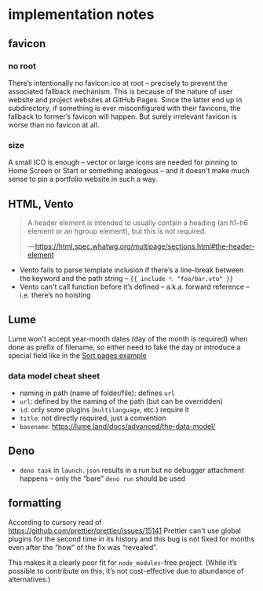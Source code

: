 # implementation notes

## favicon

### no root

There’s intentionally no favicon.ico at root –
precisely to prevent the associated fallback mechanism.
This is because of the nature of user website and project websites at GitHub Pages.
Since the latter end up in subdirectory,
if something is ever misconfigured with their favicons,
the fallback to former’s favicon will happen.
But surely irrelevant favicon is worse than no favicon at all.

### size

A small ICO is enough – vector or large icons are needed for pinning
to Home Screen or Start or something analogous –
and it doesn't make much sense to pin a portfolio website in such a way.

## HTML, Vento

> A header element is intended to usually contain a heading
> (an h1–h6 element or an hgroup element), but this is not required.
>
> — <https://html.spec.whatwg.org/multipage/sections.html#the-header-element>

-   Vento fails to parse template inclusion
    if there’s a line-break between the keyword and the path string –
    `{{ include ␤ "foo/bar.vto" }}`
-   Vento can't call function before it’s defined –
    a.k.a. forward reference –
    i.e. there’s no hoisting

## Lume

Lume won't accept year-month dates (day of the month is required)
when done as prefix of filename, so either need to fake the day
or introduce a special field like in the [Sort pages example](https://lume.land/plugins/search/#sort-pages)

### data model cheat sheet

- naming in path (name of folder/file): defines `url`
- `url`: defined by the naming of the path (but can be overridden)
- `id`: only some plugins (`multilanguage`, etc.) require it
- `title`: not directly required, just a convention
- `basename`: <https://lume.land/docs/advanced/the-data-model/>

## Deno

-   `deno task` in `launch.json` results in a run
    but no debugger attachment happens –
    only the “bare” `deno run` should be used

## formatting

According to cursory read of <https://github.com/prettier/prettier/issues/15141>
Prettier can't use global plugins for the second time in its history
and this bug is not fixed for months even after the “how” of the fix was “revealed”.

This makes it a clearly poor fit for `node_modules`-free project.
(While it’s possible to contribute on this,
it’s not cost-effective due to abundance of alternatives.)
